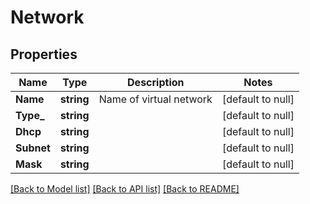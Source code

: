 # Network

## Properties
Name | Type | Description | Notes
------------ | ------------- | ------------- | -------------
**Name** | **string** | Name of virtual network | [default to null]
**Type_** | **string** |  | [default to null]
**Dhcp** | **string** |  | [default to null]
**Subnet** | **string** |  | [default to null]
**Mask** | **string** |  | [default to null]

[[Back to Model list]](../README.md#documentation-for-models) [[Back to API list]](../README.md#documentation-for-api-endpoints) [[Back to README]](../README.md)

